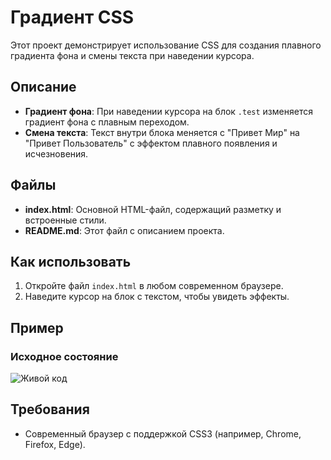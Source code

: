 # Градиент CSS

Этот проект демонстрирует использование CSS для создания плавного градиента фона и смены текста при наведении курсора.

## Описание

- **Градиент фона**: При наведении курсора на блок `.test` изменяется градиент фона с плавным переходом.
- **Смена текста**: Текст внутри блока меняется с "Привет Мир" на "Привет Пользователь" с эффектом плавного появления и исчезновения.

## Файлы

- **index.html**: Основной HTML-файл, содержащий разметку и встроенные стили.
- **README.md**: Этот файл с описанием проекта.

## Как использовать

1. Откройте файл `index.html` в любом современном браузере.
2. Наведите курсор на блок с текстом, чтобы увидеть эффекты.

## Пример

### Исходное состояние
![Живой код](https://ignor-gto.github.io/css_gradient/)

## Требования

- Современный браузер с поддержкой CSS3 (например, Chrome, Firefox, Edge).

